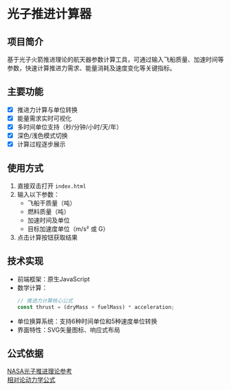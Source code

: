 # 光子推进计算器

## 项目简介
基于光子火箭推进理论的航天器参数计算工具，可通过输入飞船质量、加速时间等参数，快速计算推进力需求、能量消耗及速度变化等关键指标。

## 主要功能
 - [x] 推进力计算与单位转换  
 - [x] 能量需求实时可视化  
 - [x] 多时间单位支持（秒/分钟/小时/天/年）  
 - [x] 深色/浅色模式切换  
 - [x] 计算过程逐步展示

## 使用方式
1. 直接双击打开 `index.html`
2. 输入以下参数：
   - 飞船干质量（吨）
   - 燃料质量（吨）
   - 加速时间及单位
   - 目标加速度单位（m/s² 或 G）
3. 点击计算按钮获取结果

## 技术实现
- 前端框架：原生JavaScript
- 数学计算：
  ```javascript
  // 推进力计算核心公式
  const thrust = (dryMass + fuelMass) * acceleration;
  ```
- 单位换算系统：支持6种时间单位和5种速度单位转换
- 界面特性：SVG矢量图标、响应式布局

## 公式依据
[NASA光子推进理论参考](https://www.grc.nasa.gov/www/k-12/airplane/rockth.html)  
[相对论动力学公式](https://arxiv.org/abs/physics/0508030)